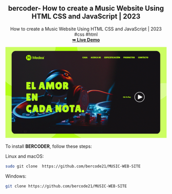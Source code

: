  <h2 align="center">bercoder- How to create a Music Website Using HTML CSS and JavaScript | 2023</h2>
<div align="center">How to create a Music Website Using HTML CSS and JavaScript | 2023 #css #html 
<br>
 <a href="https://bercode21.github.io/PORTAFOLIO-PERSONAL/"><strong> ➥ Live Demo</strong></a>
</div>

![Anon Desktop Demo](./demo-img/MUSIC%20MINIATURE.png "Desktop Demo")

To install **BERCODER**, follow these steps:

Linux and macOS:

```bash
sudo git clone  https://github.com/bercode21/MUSIC-WEB-SITE
``` 

Windows:

```bash
git clone https://github.com/bercode21/MUSIC-WEB-SITE
```
